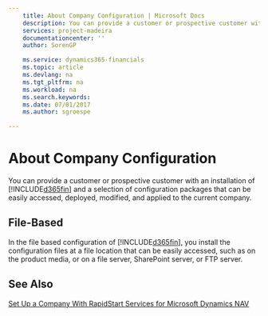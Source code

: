 ```yaml
---
    title: About Company Configuration | Microsoft Docs
    description: You can provide a customer or prospective customer with an installation of [!INCLUDE[d365fin](includes/d365fin_md.md)] and a selection of configuration packages that can be easily accessed, deployed, modified, and applied to the current company.
    services: project-madeira
    documentationcenter: ''
    author: SorenGP

    ms.service: dynamics365-financials
    ms.topic: article
    ms.devlang: na
    ms.tgt_pltfrm: na
    ms.workload: na
    ms.search.keywords:
    ms.date: 07/01/2017
    ms.author: sgroespe

---
```

# About Company Configuration
You can provide a customer or prospective customer with an installation of [!INCLUDE[d365fin](includes/d365fin_md.md)] and a selection of configuration packages that can be easily accessed, deployed, modified, and applied to the current company.  
  
## File-Based  
 In the file based configuration of [!INCLUDE[d365fin](includes/d365fin_md.md)], you install the configuration files at a file location that can be easily accessed, such as on the product media, or on a file server, SharePoint server, or FTP server.  
  
## See Also  
 [Set Up a Company With RapidStart Services for Microsoft Dynamics NAV](../set-up-a-company-with-rapidstart-services-for-microsoft-dynamics-nav.md)